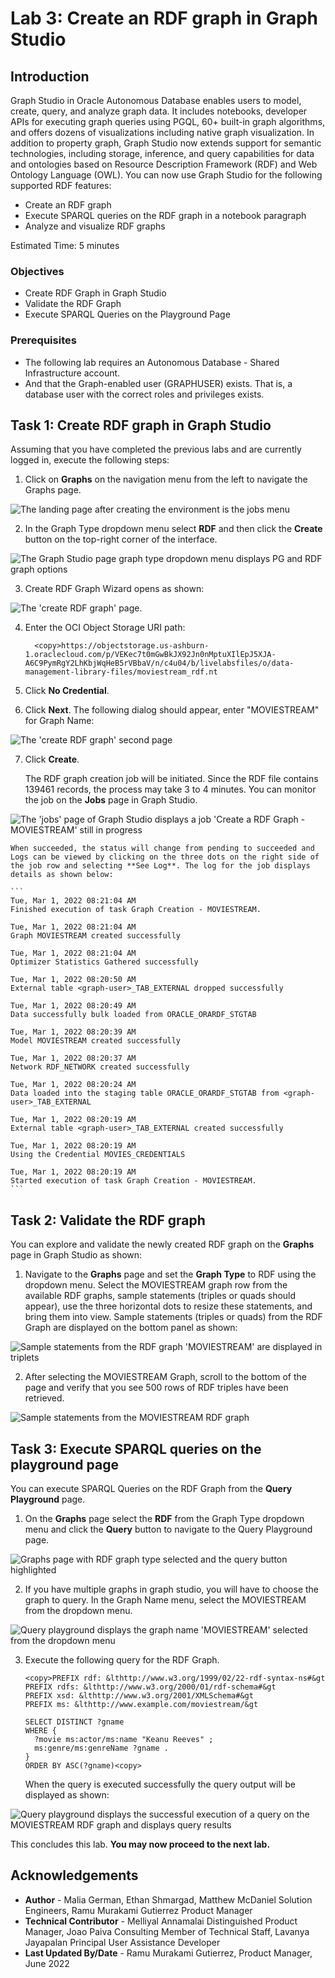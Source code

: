 # Lab 3: Create an RDF graph in Graph Studio

## Introduction
Graph Studio in Oracle Autonomous Database enables users to model, create, query, and analyze graph data. It includes notebooks, developer APIs for executing graph queries using PGQL, 60+ built-in graph algorithms, and offers dozens of visualizations including native graph visualization.
In addition to property graph, Graph Studio now extends support for semantic technologies, including storage, inference, and query capabilities for data and ontologies based on Resource Description Framework (RDF) and Web Ontology Language (OWL).
You can now use Graph Studio for the following supported RDF features:
- Create an RDF graph
- Execute SPARQL queries on the RDF graph in a notebook paragraph
- Analyze and visualize RDF graphs

Estimated Time: 5 minutes

### Objectives
- Create RDF Graph in Graph Studio
- Validate the RDF Graph
- Execute SPARQL Queries on the Playground Page

### Prerequisites
- The following lab requires an Autonomous Database - Shared Infrastructure account.
- And that the Graph-enabled user (GRAPHUSER) exists. That is, a database user with the correct roles and privileges exists.

## **Task 1:** Create RDF graph in Graph Studio

Assuming that you have completed the previous labs and are currently logged in, execute the following steps:

1. Click on **Graphs** on the navigation menu from the left to navigate the Graphs page.

  ![The landing page after creating the environment is the jobs menu](./images/graph-studio-job-screen.png "")

2. In the Graph Type dropdown menu select **RDF** and then click the **Create** button on the top-right corner of the interface.

  ![The Graph Studio page graph type dropdown menu displays PG and RDF graph options](./images/graph-studio-graphs.png "")

3. Create RDF Graph Wizard opens as shown:

  ![The 'create RDF graph' page.](./images/create-rdf-graph.png "")

4. Enter the OCI Object Storage URI path:

    ```
      <copy>https://objectstorage.us-ashburn-1.oraclecloud.com/p/VEKec7t0mGwBkJX92Jn0nMptuXIlEpJ5XJA-A6C9PymRgY2LhKbjWqHeB5rVBbaV/n/c4u04/b/livelabsfiles/o/data-management-library-files/moviestream_rdf.nt
    ```

5. Click **No Credential**.

6. Click **Next**.
    The following dialog should appear, enter "MOVIESTREAM" for Graph Name:

  ![The 'create RDF graph' second page](./images/create-rdf-graph-2.png "")

7. Click **Create**.

    The RDF graph creation job will be initiated. Since the RDF file contains 139461 records, the process may take 3 to 4 minutes. You can monitor the job on the **Jobs** page in Graph Studio.

  ![The 'jobs' page of Graph Studio displays a job 'Create a RDF Graph - MOVIESTREAM' still in progress](./images/graph-studio-jobs.png "")

    When succeeded, the status will change from pending to succeeded and Logs can be viewed by clicking on the three dots on the right side of the job row and selecting **See Log**. The log for the job displays details as shown below:

    ```
    Tue, Mar 1, 2022 08:21:04 AM
    Finished execution of task Graph Creation - MOVIESTREAM.

    Tue, Mar 1, 2022 08:21:04 AM
    Graph MOVIESTREAM created successfully

    Tue, Mar 1, 2022 08:21:04 AM
    Optimizer Statistics Gathered successfully

    Tue, Mar 1, 2022 08:20:50 AM
    External table <graph-user>_TAB_EXTERNAL dropped successfully

    Tue, Mar 1, 2022 08:20:49 AM
    Data successfully bulk loaded from ORACLE_ORARDF_STGTAB

    Tue, Mar 1, 2022 08:20:39 AM
    Model MOVIESTREAM created successfully

    Tue, Mar 1, 2022 08:20:37 AM
    Network RDF_NETWORK created successfully

    Tue, Mar 1, 2022 08:20:24 AM
    Data loaded into the staging table ORACLE_ORARDF_STGTAB from <graph-user>_TAB_EXTERNAL

    Tue, Mar 1, 2022 08:20:19 AM
    External table <graph-user>_TAB_EXTERNAL created successfully

    Tue, Mar 1, 2022 08:20:19 AM
    Using the Credential MOVIES_CREDENTIALS

    Tue, Mar 1, 2022 08:20:19 AM
    Started execution of task Graph Creation - MOVIESTREAM.
    ```

## **Task 2:** Validate the RDF graph

You can explore and validate the newly created RDF graph on the **Graphs** page in Graph Studio as shown:

1. Navigate to the **Graphs** page and set the **Graph Type** to RDF using the dropdown menu. Select the MOVIESTREAM graph row from the available RDF graphs, sample statements (triples or quads should appear), use the three horizontal dots to resize these statements, and bring them into view. Sample statements (triples or quads) from the RDF Graph are displayed on the bottom panel as shown:

  ![Sample statements from the RDF graph 'MOVIESTREAM' are displayed in triplets](./images/graph-sample-statements.png "")

2. After selecting the MOVIESTREAM Graph, scroll to the bottom of the page and verify that you see 500 rows of RDF triples have been retrieved.

  ![Sample statements from the MOVIESTREAM RDF graph](./images/sample-statements.png "")

## Task 3: Execute SPARQL queries on the playground page

You can execute SPARQL Queries on the RDF Graph from the **Query Playground** page.

1. On the **Graphs** page select the **RDF** from the Graph Type dropdown menu and click the **Query** button to navigate to the Query Playground page.

  ![Graphs page with RDF graph type selected and the query button highlighted](./images/graph-type.png "")

2. If you have multiple graphs in graph studio, you will have to choose the graph to query. In the Graph Name menu, select the MOVIESTREAM from the dropdown menu.

  ![Query playground displays the graph name 'MOVIESTREAM' selected from the dropdown menu](./images/query-playground.png "")

3. Execute the following query for the RDF Graph.

    ```
    <copy>PREFIX rdf: &lthttp://www.w3.org/1999/02/22-rdf-syntax-ns#&gt
    PREFIX rdfs: &lthttp://www.w3.org/2000/01/rdf-schema#&gt
    PREFIX xsd: &lthttp://www.w3.org/2001/XMLSchema#&gt
    PREFIX ms: &lthttp://www.example.com/moviestream/&gt

    SELECT DISTINCT ?gname
    WHERE {
      ?movie ms:actor/ms:name "Keanu Reeves" ;
      ms:genre/ms:genreName ?gname .
    }
    ORDER BY ASC(?gname)<copy>
    ```

      When the query is executed successfully the query output will be displayed as shown:

  ![Query playground displays the successful execution of a query on the MOVIESTREAM RDF graph and displays query results](./images/query-playground-script.png "")

This concludes this lab. **You may now proceed to the next lab.**

## Acknowledgements

- **Author** -  Malia German, Ethan Shmargad, Matthew McDaniel Solution Engineers, Ramu Murakami Gutierrez Product Manager
- **Technical Contributor** -  Melliyal Annamalai Distinguished Product Manager, Joao Paiva Consulting Member of Technical Staff, Lavanya Jayapalan Principal User Assistance Developer
- **Last Updated By/Date** - Ramu Murakami Gutierrez, Product Manager, June 2022
